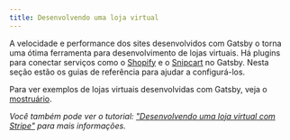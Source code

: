 ```yaml
---
title: Desenvolvendo uma loja virtual
---
```


A velocidade e performance dos sites desenvolvidos com Gatsby o torna uma ótima ferramenta para desenvolvimento de lojas virtuais. Há plugins para conectar serviços como o [Shopify](/packages/gatsby-source-shopify/) e o [Snipcart](/packages/gatsby-plugin-snipcart/) no Gatsby. Nesta seção estão os guias de referência para ajudar a configurá-los.

Para ver exemplos de lojas virtuais desenvolvidas com Gatsby, veja o [mostruário](/showcase/?filters%5B0%5D=eCommerce).

<GuideList slug={props.slug} />

_Você também pode ver o tutorial: ["Desenvolvendo uma loja virtual com Stripe"](/tutorial/ecommerce-tutorial/) para mais informações._

